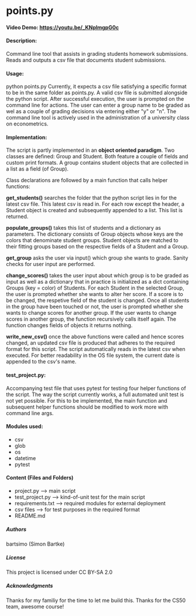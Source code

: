 # points.py
#### Video Demo: https://youtu.be/_KNplmgpG0c
#### Description:
Command line tool that assists in grading students homework submissions. Reads and outputs a csv file that documents student submissions.

#### Usage:
python points.py
Currently, it expects a csv file satisfying a specific format to be in the same folder as points.py.
A valid csv file is submitted alongside the python script.
After successful execution, the user is prompted on the command line for actions. The user can enter a group name to be graded as wel as a couple of grading decisions via entering either "y" or "n". The command line tool is actively used in the administration of a university class on econometrics.

#### Implementation:
The script is partly implemented in an **object oriented paradigm**. Two classes are defined: Group and Student. Both feature a couple of fields and custom print formats. A group contains student objects that are collected in a list as a field (of Group).

Class declarations are followed by a main function that calls helper functions:

**get_students()** searches the folder that the python script lies in for the latest csv file. This latest csv is read in. For each row except the header, a Student object is created and subsequently appended to a list. This list is returned.

**populate_groups()** takes this list of students and a dictionary as parameters. The dictionary consists of Group objects whose keys are the colors that denominate student groups. Student objects are matched to their fitting groups based on the respective fields of a Student and a Group.

**get_group** asks the user via input() which group she wants to grade. Sanity checks for user input are performed.

**change_scores()** takes the user input about which group is to be graded as input as well as a dictionary that in practice is initialized as a dict containing Groups (key = color) of Students. For each Student in the selected Group, the user is prompted whether she wants to alter her score. If a score is to be changed, the respetive field of the student is changed. Once all students in the group have been touched or not, the user is prompted whether she wants to change scores for another group. If the user wants to change scores in another group, the function recursively calls itself again. The function changes fields of objects it returns nothing.

**write_new_csv()** once the above functions were called and hence scores changed, an updated csv file is produced that adheres to the required format for this script. The script automatically reads in the latest csv when executed. For better readability in the OS file system, the current date is appended to the csv's name.

#### test_project.py:
Accompanying test file that
uses pytest for testing four helper functions of the script. The way the script currently works, a full automated unit test is not yet possible. For this to be implemented, the main function and subsequent helper functions should be modified to work more with command line args.

#### Modules used:
+ csv
+ glob
+ os
+ datetime
+ pytest

#### Content (Files and Folders)
+ project.py --> main script
+ test_project.py --> kind-of-unit test for the main script
+ requirements.txt --> required modules for external deployment
+ csv files --> for test purposes in the required format
+ README.md

##### Authors
bartsimo (Simon Bartke)

##### License
This project is licensed under CC BY-SA 2.0

##### Acknowledgments
Thanks for my familiy for the time to let me build this. Thanks for the CS50 team, awesome course!
